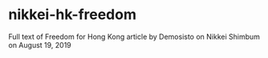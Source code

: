# nikkei-hk-freedom
Full text of Freedom for Hong Kong article by Demosisto on Nikkei Shimbum on August 19, 2019

